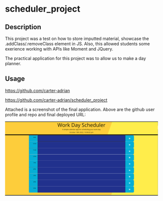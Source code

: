 # scheduler_project

## Description

This project was a test on how to store imputted material, showcase the .addClass/.removeClass element in JS. Also, this allowed students some exerience 
working with APIs like Moment and JQuery.

The practical application for this project was to allow us to make a day planner.

## Usage

https://github.com/carter-adrian

https://github.com/carter-adrian/scheduler_project



Attached is a screenshot of the final application. Above are the github user profile and repo and final deployed URL:

![alt text](screenshot.png)



